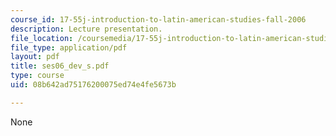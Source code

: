 ```yaml
---
course_id: 17-55j-introduction-to-latin-american-studies-fall-2006
description: Lecture presentation.
file_location: /coursemedia/17-55j-introduction-to-latin-american-studies-fall-2006/08b642ad75176200075ed74e4fe5673b_ses06_dev_s.pdf
file_type: application/pdf
layout: pdf
title: ses06_dev_s.pdf
type: course
uid: 08b642ad75176200075ed74e4fe5673b

---
```

None